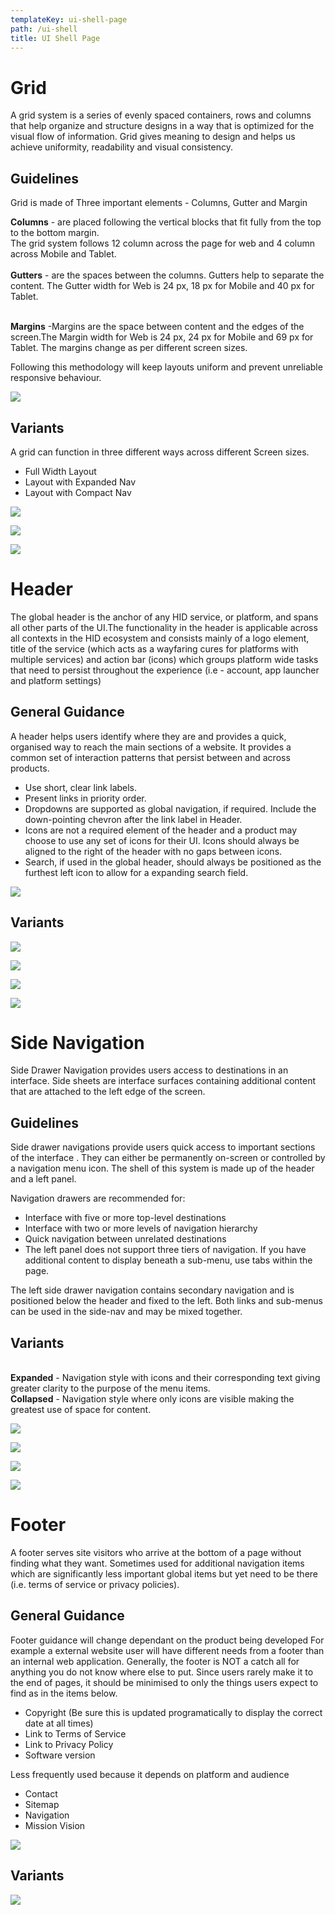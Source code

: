 ```yaml
---
templateKey: ui-shell-page
path: /ui-shell
title: UI Shell Page
---
```

# **Grid**

A grid system is a series of evenly spaced containers, rows and columns that help organize and structure designs in a way that is optimized for the visual flow of information.
Grid gives meaning to design and helps us achieve uniformity, readability and visual consistency.

## **G﻿uidelines**

Grid is made of Three important elements - Columns, Gutter and Margin

**Columns** - are placed following the vertical blocks that fit fully from the top to the bottom margin.\
The grid system follows 12 column across the page for web and 4 column across Mobile and Tablet.\
\
**Gutters** - are the spaces between the columns. Gutters help to separate the content. The Gutter width for Web is 24 px, 18 px for Mobile and 40 px for Tablet.

\
**Margins** -Margins are the space between content and the edges of the screen.The Margin width for Web is 24 px, 24 px for Mobile and 69 px for Tablet. The margins change as per different screen sizes.

Following this methodology will keep layouts uniform and prevent unreliable responsive behaviour.

![](/img/grid-full-layout.png)

## **Variants**

A grid can function in three different ways across different Screen sizes.

* Full Width Layout
* Layout with Expanded Nav
* Layout with Compact Nav

![](/img/grid-compact-nav.png)

![](/img/grid-expanded-nav.png)

![](/img/grid-mobile-and-tablet.png)

# **Header**

The global header is the anchor of any HID service, or platform, and spans all other parts of the UI.The functionality in the header is applicable across all contexts in the HID ecosystem and consists mainly of a logo element, title of the service (which acts as a wayfaring cures for platforms with multiple services) and action bar (icons) which groups platform wide tasks that need to persist throughout the experience (i.e - account, app launcher and platform settings)

## **General Guidance**

A header helps users identify where they are and provides a quick, organised way to reach the main sections of a website. It provides a common set of interaction patterns that persist between and across products.

* Use short, clear link labels.
* Present links in priority order.
* Dropdowns are supported as global navigation, if required. Include the down-pointing chevron after the link label in Header.
* Icons are not a required element of the header and a product may choose to use any set of icons for their UI. Icons should always be aligned to the right of the header with no gaps between icons.
* Search, if used in the global header, should always be positioned as the furthest left icon to allow for a expanding search field.

![](/img/header.png)

## **V﻿ariants**

![](/img/header-base-nav.png)

![](/img/header-sub-nav.png)

![](/img/header-sub-nav.png)

![](/img/header-states.png)

# **Side Navigation**

Side Drawer Navigation provides users access to destinations in an interface. Side sheets are interface surfaces containing additional content that are attached to the left edge of the screen. 

## **G﻿uidelines**

Side drawer navigations provide users quick access to important sections of the interface . They can either be permanently on-screen or controlled by a navigation menu icon. The shell of this system is made up of the header and a left panel.

Navigation drawers are recommended for:

* Interface with five or more top-level destinations
* Interface with two or more levels of navigation hierarchy
* Quick navigation between unrelated destinations
* The left panel does not support three tiers of navigation. If you have additional content to display beneath a sub-menu, use tabs within the page.

The left side drawer navigation contains secondary navigation and is positioned below the header and fixed to the left. Both links and sub-menus can be used in the side-nav and may be mixed together.

## **V﻿ariants**

\
**Expanded** - Navigation style with icons and their corresponding text giving greater clarity to the purpose of the menu items.\
**Collapsed** - Navigation style where only icons are visible making the greatest use of space for content.

![](/img/side-nav-collapsed-and-expanded.png)

![](/img/o-icons.png)

![](/img/side-nav-with-links.png)

![](/img/side-nav-with-tooltip.png)

# **Footer**

A footer serves site visitors who arrive at the bottom of a page without finding what they want.
Sometimes used for additional navigation items which are significantly less important global items but yet need to be there (i.e. terms of service or privacy policies).

## **General Guidance**

Footer guidance will change dependant on the product being developed For example a external website user will have different needs from a footer than an internal web application. Generally, the footer is NOT a catch all for anything you do not know where else to put. Since users rarely make it to the end of pages, it should be minimised to only the things users expect to find as in the items below.

* Copyright (Be sure this is updated programatically to display the correct date at all times)
* Link to Terms of Service
* Link to Privacy Policy
* Software version

Less frequently used because it depends on platform and audience

* Contact
* Sitemap
* Navigation
* Mission Vision

![](/img/footer-base.png)

## **Variants**

![](/img/footer-variant.png)